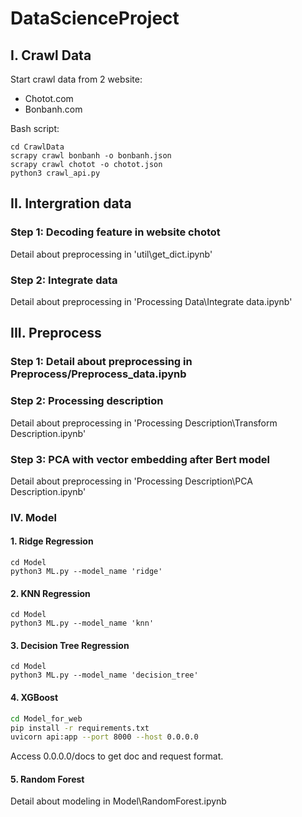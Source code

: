 # DataScienceProject

## I. Crawl Data 
Start crawl data from 2 website: <br>
- Chotot.com
- Bonbanh.com <br>

Bash script:
```buildoutcfg
cd CrawlData
scrapy crawl bonbanh -o bonbanh.json
scrapy crawl chotot -o chotot.json
python3 crawl_api.py
```
## II. Intergration data
### Step 1: Decoding feature in website chotot
Detail about preprocessing in 'util\get_dict.ipynb' <br>
### Step 2: Integrate data <br>
Detail about preprocessing in 'Processing Data\Integrate data.ipynb' <br>

## III. Preprocess
### Step 1: Detail about preprocessing in Preprocess/Preprocess_data.ipynb <br>
### Step 2: Processing description <br>
Detail about preprocessing in 'Processing Description\Transform Description.ipynb' <br>
### Step 3: PCA with vector embedding after Bert model <br>
Detail about preprocessing in 'Processing Description\PCA Description.ipynb' <br>


### IV. Model 

#### 1. Ridge Regression 
```buildoutcfg
cd Model
python3 ML.py --model_name 'ridge'
```
#### 2. KNN Regression 
```buildoutcfg
cd Model
python3 ML.py --model_name 'knn'
```
#### 3. Decision Tree Regression 
```buildoutcfg
cd Model
python3 ML.py --model_name 'decision_tree'
```

#### 4. XGBoost
``` bash
cd Model_for_web
pip install -r requirements.txt
uvicorn api:app --port 8000 --host 0.0.0.0
```
Access 0.0.0.0/docs to get doc and request format.

####  5. Random Forest
Detail about modeling in Model\RandomForest.ipynb
